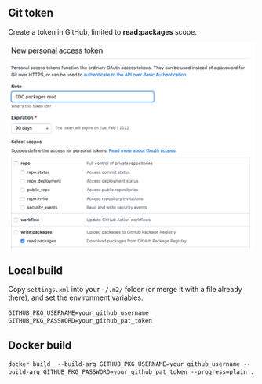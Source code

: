 ## Git token

Create a token in GitHub, limited to **read:packages** scope.

![token](token.png)

## Local build

Copy `settings.xml` into your `~/.m2/` folder (or merge it with a file already there), and set the environment variables.

```
GITHUB_PKG_USERNAME=your_github_username
GITHUB_PKG_PASSWORD=your_github_pat_token
```



## Docker build

```
docker build  --build-arg GITHUB_PKG_USERNAME=your_github_username --build-arg GITHUB_PKG_PASSWORD=your_github_pat_token --progress=plain .
```
